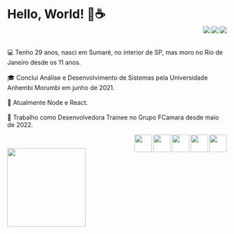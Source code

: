 # Hello, World! 👋☕ <br> [<img src="https://img.shields.io/badge/twitter-%231DA1F2.svg?&style=for-the-badge&logo=twitter&logoColor=white" align="right"/>](https://twitter.com/LineAvelino) [<img src="https://img.shields.io/badge/linkedin-%230077B5.svg?&style=for-the-badge&logo=linkedin&logoColor=white" align="right"/>](https://www.linkedin.com/in/alineavelinorocha/) [<img src = "https://img.shields.io/badge/instagram-%23E4405F.svg?&style=for-the-badge&logo=instagram&logoColor=white" align="right">](https://www.instagram.com/alineavelinorocha/)
<br>
  
  💻 Tenho 29 anos, nasci em Sumaré, no interior de SP, mas moro no Rio de Janeiro desde os 11 anos.<br><br>
  🎓 Concluí Análise e Desenvolvimento de Sistemas pela Universidade Anhembi Morumbi em junho de 2021.<br><br>
  🚀 Atualmente Node e React.<br><br>
  💼 Trabalho como Desenvolvedora Trainee no Grupo FCamara desde maio de 2022.<br>
  
 
  <img src="https://cdn.jsdelivr.net/gh/devicons/devicon/icons/html5/html5-original.svg" width="40" align="right"><img src="https://cdn.jsdelivr.net/gh/devicons/devicon/icons/css3/css3-original.svg" width="40" align="right"><img src="https://cdn.jsdelivr.net/gh/devicons/devicon/icons/javascript/javascript-original.svg" width="40" align="right"><img src="https://cdn.jsdelivr.net/gh/devicons/devicon/icons/react/react-original.svg" width="40" align="right"><img src="https://cdn.jsdelivr.net/gh/devicons/devicon/icons/python/python-original.svg" width="40" align="right"><br>

<img height="180em" src="https://github-readme-stats.vercel.app/api?username=lineavelino&show_icons=true&theme=dracula&include_all_commits=true&count_private=true" />
